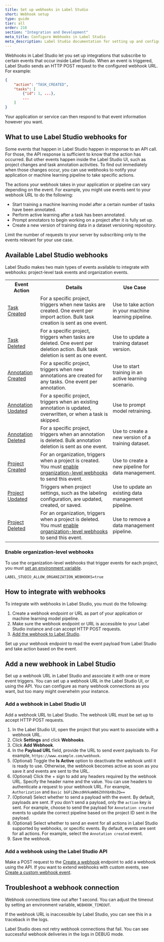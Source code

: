 ```yaml
---
title: Set up webhooks in Label Studio
short: Webhook setup
type: guide
tier: all
order: 216
section: "Integration and Development"
meta_title: Configure Webhooks in Label Studio
meta_description: Label Studio documentation for setting up and configuring webhooks to integrate Label Studio with your machine learning pipeline.
---
```


Webhooks in Label Studio let you set up integrations that subscribe to certain events that occur inside Label Studio. When an event is triggered, Label Studio sends an HTTP POST request to the configured webhook URL. For example:
```json
{
    "action": "TASK_CREATED",
    "tasks": [
        {"id": 1, ...},
        ...
    ]
}
```

Your application or service can then respond to that event information however you want. 

## What to use Label Studio webhooks for 

Some events that happen in Label Studio happen in response to an API call. For those, the API response is sufficient to know that the action has occurred. But other events happen inside the Label Studio UI, such as project changes and task annotation activities. To find out immediately when those changes occur, you can use webhooks to notify your application or machine learning pipeline to take specific actions. 

The actions your webhook takes in your application or pipeline can vary depending on the event. For example, you might use events sent to your webhook URL to do the following:
- Start training a machine learning model after a certain number of tasks have been annotated.
- Perform active learning after a task has been annotated.
- Prompt annotators to begin working on a project after it is fully set up.
- Create a new version of training data in a dataset versioning repository. 

Limit the number of requests to your server by subscribing only to the events relevant for your use case.

## Available Label Studio webhooks
Label Studio makes two main types of events available to integrate with webhooks: project-level task events and organization events.

<table>
  <tr>
    <th>Event Action</th>
    <th>Details</th>
    <th>Use Case</th>
  </tr>
  <tr>
    <td><a href="webhook_reference.html#Task-Created">Task Created</a></td>
    <td>For a specific project, triggers when new tasks are created. One event per import action. Bulk task creation is sent as one event.</td>
    <td>Use to take action in your machine learning pipeline. </td>
  </tr>
  <tr>
    <td><a href="webhook_reference.html#Task-Deleted">Task Deleted</a></td>
    <td>For a specific project, triggers when tasks are deleted. One event per deletion action. Bulk task deletion is sent as one event.</td>
    <td>Use to update a training dataset version. </td>
  </tr>
  <tr>
    <td><a href="webhook_reference.html#Annotation-Created">Annotation Created</a></td>
    <td>For a specific project, triggers when new annotations are created for any tasks. One event per annotation.</td>
    <td>Use to start training in an active learning scenario.</td>
  </tr>
  <tr>
    <td><a href="webhook_reference.html#Annotation-Updated">Annotation Updated</a></td>
    <td>For a specific project, triggers when an existing annotation is updated, overwritten, or when a task is skipped.</td>
    <td>Use to prompt model retraining. </td>
  </tr>
  <tr>
    <td><a href="webhook_reference.html#Annotation-Deleted">Annotation Deleted</a></td>
    <td>For a specific project, triggers when an annotation is deleted. Bulk annotation deletion is sent as one event.</td>
    <td>Use to create a new version of a training dataset. </td>
  </tr>
  <tr>
    <td><a href="webhook_reference.html#Project-Created">Project Created</a></td>
    <td>For an organization, triggers when a project is created. You must <a href="webhooks.html#Enable-organization-level-webhooks">enable organization-level webhooks</a> to send this event.</td>
    <td>Use to create a new pipeline for data management.</td>
  </tr>
  <tr>
    <td><a href="webhook_reference.html#Project-Updated">Project Updated</a></td>
    <td>Triggers when project settings, such as the labeling configuration, are updated, created, or saved.</td>
    <td>Use to update an existing data management pipeline.</td>
  </tr>
  <tr>
    <td><a href="webhook_reference.html#Project-Deleted">Project Deleted</a></td>
    <td>For an organization, triggers when a project is deleted. You must <a href="webhooks.html#Enable-organization-level-webhooks">enable organization-level webhooks</a> to send this event.</td>
    <td>Use to remove a data management pipeline. </td>
  </tr>
</table>

### Enable organization-level webhooks

To use the organization-level webhooks that trigger events for each project, you must [set an environment variable](start.html#Set-environment-variables).
```shell
LABEL_STUDIO_ALLOW_ORGANIZATION_WEBHOOKS=true
```

## How to integrate with webhooks

To integrate with webhooks in Label Studio, you must do the following:
1. Create a webhook endpoint or URL as part of your application or machine learning model pipeline.
2. Make sure the webhook endpoint or URL is accessible to your Label Studio instance and can accept HTTP POST requests.
3. [Add the webhook to Label Studio](webhooks.html#Add-a-new-webhook-in-Label-Studio).

Set up your webhook endpoint to read the event payload from Label Studio and take action based on the event.

## Add a new webhook in Label Studio

Set up a webhook URL in Label Studio and associate it with one or more event triggers. You can set up a webhook URL in the Label Studio UI, or using the API. You can configure as many webhook connections as you want, but too many might overwhelm your instance. 

### Add a webhook in Label Studio UI

Add a webhook URL to Label Studio. The webhook URL must be set up to accept HTTP POST requests.

1. In the Label Studio UI, open the project that you want to associate with a webhook URL.
2. Click **Settings** and click **Webhooks**.
3. Click **Add Webhook**. 
4. In the **Payload URL** field, provide the URL to send event payloads to. For example, `https://www.example.com/webhook`.
5. (Optional) Toggle the **Is Active** option to deactivate the webhook until it is ready to use. Otherwise, the webhook becomes active as soon as you save it and events are sent to the URL. 
6. (Optional) Click the + sign to add any headers required by the webhook URL. Specify the header name and the value. You can use headers to authenticate a request to your webhook URL. For example, `Authorization` and `Basic bGFiZWxzdHVkaW86ZXhhbXBsZQ==`
7. (Optional) Select whether to send a payload with the event. By default, payloads are sent. If you don't send a payload, only the `action` key is sent. For example, choose to send the payload for `Annotation created` events to update the correct pipeline based on the project ID sent in the payload.  
8. (Optional) Select whether to send an event for all actions in Label Studio supported by webhooks, or specific events. By default, events are sent for all actions. For example, select the `Annotation created` event. 
9. Save the webhook.

### Add a webhook using the Label Studio API

Make a POST request to the [Create a webhook](/api#tag/Webhooks/) endpoint to add a webhook using the API. If you want to extend webhooks with custom events, see [Create a custom webhook event](webhook_create.html). 

## Troubleshoot a webhook connection

Webhook connections time out after 1 second. You can adjust the timeout by setting an environment variable, `WEBHOOK_TIMEOUT`. 

If the webhook URL is inaccessible by Label Studio, you can see this in a traceback in the logs. 

Label Studio does not retry webhook connections that fail. You can see successful webhook deliveries in the logs in DEBUG mode. 




